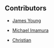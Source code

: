 ## Contributors
- [James Young][0]

- [Michael Imamura][1]

- [Christian][2]



[0]: https://github.com/jamsyoung
[1]: https://github.com/ZoogieZork
[2]: https://github.com/CRHain88
